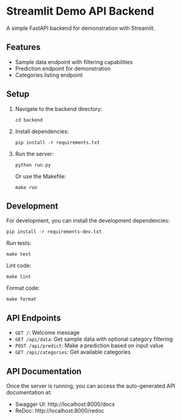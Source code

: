 # Streamlit Demo API Backend

A simple FastAPI backend for demonstration with Streamlit.

## Features

- Sample data endpoint with filtering capabilities
- Prediction endpoint for demonstration
- Categories listing endpoint

## Setup

1. Navigate to the backend directory:
   ```
   cd backend
   ```

2. Install dependencies:
   ```
   pip install -r requirements.txt
   ```

3. Run the server:
   ```
   python run.py
   ```

   Or use the Makefile:
   ```
   make run
   ```

## Development

For development, you can install the development dependencies:
```
pip install -r requirements-dev.txt
```

Run tests:
```
make test
```

Lint code:
```
make lint
```

Format code:
```
make format
```

## API Endpoints

- `GET /`: Welcome message
- `GET /api/data`: Get sample data with optional category filtering
- `POST /api/predict`: Make a prediction based on input value
- `GET /api/categories`: Get available categories

## API Documentation

Once the server is running, you can access the auto-generated API documentation at:
- Swagger UI: http://localhost:8000/docs
- ReDoc: http://localhost:8000/redoc 